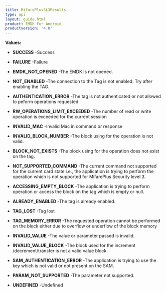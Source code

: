 ```yaml
---
title: MifarePlusSL3Results
type: api
layout: guide.html
product: EMDK For Android
productversion: '4.0'
---
```





**Values:**

* **SUCCESS** -Success

* **FAILURE** -Failure

* **EMDK_NOT_OPENED** -The EMDK is not opened.

* **NOT_ENABLED** -The connection to the Tag is not enabled. Try after enabling the TAG.

* **AUTHENTICATION_ERROR** -The tag is not authenticated or not allowed to peform operations
 requested.

* **RW_OPERATIONS_LIMIT_EXCEEDED** -The number of read or write operation is exceeded for the current session

* **INVALID_MAC** -Invalid Mac in command or response

* **INVALID_BLOCK_NUMBER** -The block using for the operation is not valid.

* **BLOCK_NOT_EXISTS** -The block using for the operation does not exist on the tag.

* **NOT_SUPPORTED_COMMAND** -The current command not supported for the current card state i.e., the
 application is trying to perform the operation which is not supported for
 MifarePlus Security level 3.

* **ACCESSING_EMPTY_BLOCK** -The application is trying to perform operation or access the block on the tag which is empty or null.

* **ALREADY_ENABLED** -The tag is already enabled.

* **TAG_LOST** -Tag lost

* **TAG_MEMORY_ERROR** -The requested operation cannot be performed on the block either due to
 overflow or underflow of the block memory

* **INVALID_VALUE** -The value or parameter passed is invalid.

* **INVALID_VALUE_BLOCK** -The block used for the increment /decrement/transfer is not a valid value
 block.

* **SAM_AUTHENTICATION_ERROR** -The application is trying to use the key which is not valid or not
 present on the SAM.

* **PARAM_NOT_SUPPORTED** -The parameter not supported.

* **UNDEFINED** -Undefined









